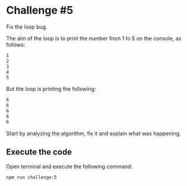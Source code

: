 # Challenge #5

Fix the loop bug.

The aim of the loop is to print the number from 1 to 5 on the console, as follows:

```bash
1
2
3
4
5
```

But the loop is printing the following:

```bash
6
6
6
6
6
```

Start by analyzing the algorithm, fix it and explain what was happening.

## Execute the code

Open terminal and execute the following command:

```bash
npm run challenge:5
```
